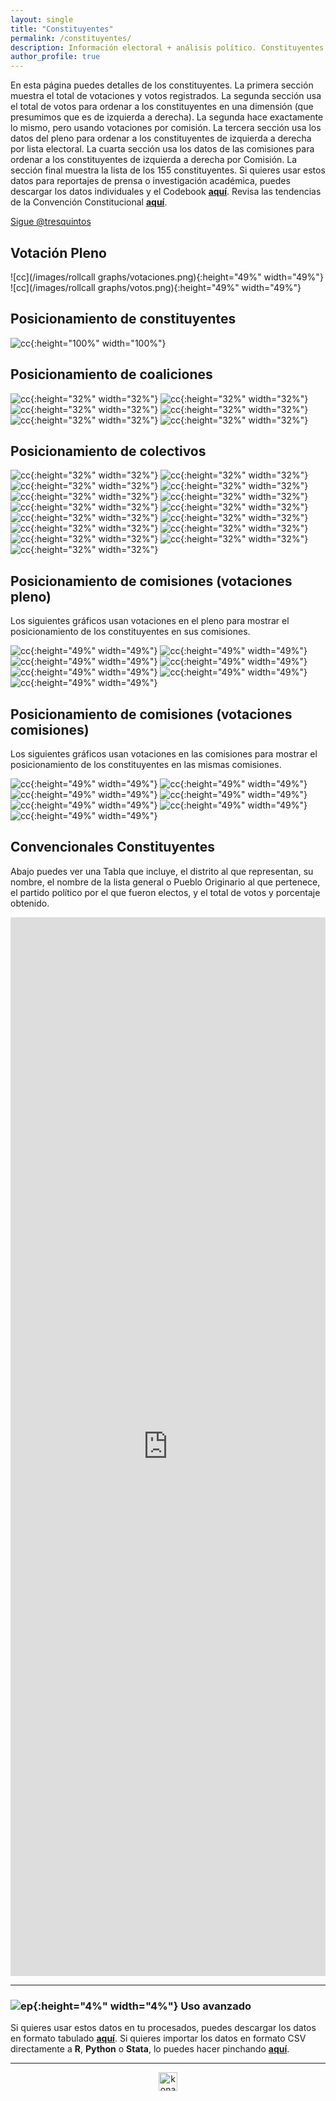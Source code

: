 ```yaml
---
layout: single
title: "Constituyentes"
permalink: /constituyentes/
description: Información electoral + análisis político. Constituyentes.
author_profile: true
---
```


En esta página puedes detalles de los constituyentes. La primera sección muestra el total de votaciones y votos registrados. La segunda sección usa el total de votos para ordenar a los constituyentes en una dimensión (que presumimos que es de izquierda a derecha). La segunda hace exactamente lo mismo, pero usando votaciones por comisión. La tercera sección usa los datos del pleno para ordenar a los constituyentes de izquierda a derecha por lista electoral. La cuarta sección usa los datos de las comisiones para ordenar a los constituyentes de izquierda a derecha por Comisión. La sección final muestra la lista de los 155 constituyentes. Si quieres usar estos datos para reportajes de prensa o investigación académica, puedes descargar los datos individuales y el Codebook [**aquí**](https://tresquintos.cl/datos). Revisa las tendencias de la Convención Constitucional [**aquí**](https://tresquintos.cl/convencion).

<a href="https://twitter.com/tresquintos?ref_src=twsrc%5Etfw" class="twitter-follow-button" data-show-count="false">Sigue @tresquintos</a><script async src="https://platform.twitter.com/widgets.js" charset="utf-8"></script>


## Votación Pleno

![cc](/images/rollcall graphs/votaciones.png){:height="49%" width="49%"} ![cc](/images/rollcall graphs/votos.png){:height="49%" width="49%"}


## Posicionamiento de constituyentes

![cc](/images/posicionamiento/puntos_ideales_nombres.png){:height="100%" width="100%"}


## Posicionamiento de coaliciones

![cc](/images/posicionamiento/puntos_ideales_vamosporchile.png){:height="32%" width="32%"}
![cc](/images/posicionamiento/puntos_ideales_lda.png){:height="32%" width="32%"}
![cc](/images/posicionamiento/puntos_ideales_apruebodignidad.png){:height="32%" width="32%"}
![cc](/images/posicionamiento/puntos_ideales_listadelpueblo.png){:height="32%" width="32%"}
![cc](/images/posicionamiento/puntos_ideales_noneutrales.png){:height="32%" width="32%"}
![cc](/images/posicionamiento/puntos_ideales_pueblosoriginarios.png){:height="32%" width="32%"}


## Posicionamiento de colectivos

![cc](/images/posicionamiento/puntos_ideales_No%20Neutrales.png){:height="32%" width="32%"}
![cc](/images/posicionamiento/puntos_ideales_Pueblo%20Constituyente.png){:height="32%" width="32%"}
![cc](/images/posicionamiento/puntos_ideales_Pueblos%20Indigenas.png){:height="32%" width="32%"}
![cc](/images/posicionamiento/puntos_ideales_Un%20Chile%20Unido.png){:height="32%" width="32%"}
![cc](/images/posicionamiento/puntos_ideales_Unidos%20Por%20Chile.png){:height="32%" width="32%"}
![cc](/images/posicionamiento/puntos_ideales_Mov%20Sociales.png){:height="32%" width="32%"}
![cc](/images/posicionamiento/puntos_ideales_Mixto.png){:height="32%" width="32%"}
![cc](/images/posicionamiento/puntos_ideales_Independiente.png){:height="32%" width="32%"}
![cc](/images/posicionamiento/puntos_ideales_Indep%20+%20RN%20+%20EVO.png){:height="32%" width="32%"}
![cc](/images/posicionamiento/puntos_ideales_Frente%20Amplio%20+.png){:height="32%" width="32%"}
![cc](/images/posicionamiento/puntos_ideales_Coord%20Const%20Plurinacional.png){:height="32%" width="32%"}
![cc](/images/posicionamiento/puntos_ideales_Colectivo%20del%20Apruebo.png){:height="32%" width="32%"}
![cc](/images/posicionamiento/puntos_ideales_Colectivo%20Socialista.png){:height="32%" width="32%"}
![cc](/images/posicionamiento/puntos_ideales_Chile%20Libre.png){:height="32%" width="32%"}![cc](/images/posicionamiento/puntos_ideales_Chile%20Digno.png){:height="32%" width="32%"}



## Posicionamiento de comisiones (votaciones pleno)

Los siguientes gráficos usan votaciones en el pleno para mostrar el posicionamiento de los constituyentes en sus comisiones.

![cc](/images/posicionamiento/puntos_ideales_1.%20Sistema%20Politico.png){:height="49%" width="49%"}
![cc](/images/posicionamiento/puntos_ideales_2.%20Principios%20Fundamentales.png){:height="49%" width="49%"}
![cc](/images/posicionamiento/puntos_ideales_3.%20Forma%20de%20Estado.png){:height="49%" width="49%"}
![cc](/images/posicionamiento/puntos_ideales_4.%20Derechos%20Fundamentales.png){:height="49%" width="49%"}
![cc](/images/posicionamiento/puntos_ideales_5.%20Medio%20Ambiente.png){:height="49%" width="49%"}
![cc](/images/posicionamiento/puntos_ideales_6.%20Sistema%20de%20Justicia.png){:height="49%" width="49%"}
![cc](/images/posicionamiento/puntos_ideales_7.%20Sistemas%20de%20Conocimientos.png){:height="49%" width="49%"}

## Posicionamiento de comisiones (votaciones comisiones)

Los siguientes gráficos usan votaciones en las comisiones para mostrar el posicionamiento de los constituyentes en las mismas comisiones.

![cc](/images/posicionamiento/puntos_ideales_comision1.png){:height="49%" width="49%"}
![cc](/images/posicionamiento/puntos_ideales_comision2.png){:height="49%" width="49%"}
![cc](/images/posicionamiento/puntos_ideales_comision3.png){:height="49%" width="49%"}
![cc](/images/posicionamiento/puntos_ideales_comision4.png){:height="49%" width="49%"}
![cc](/images/posicionamiento/puntos_ideales_comision5.png){:height="49%" width="49%"}
![cc](/images/posicionamiento/puntos_ideales_comision6.png){:height="49%" width="49%"}
![cc](/images/posicionamiento/puntos_ideales_comision7.png){:height="49%" width="49%"}


## Convencionales Constituyentes

Abajo puedes ver una Tabla que incluye, el distrito al que representan, su nombre, el nombre de la lista general o Pueblo Originario al que pertenece, el partido político por el que fueron electos, y el total de votos y porcentaje obtenido.

<iframe title="convencionales" aria-label="table" id="datawrapper-chart-0Rr0P" src="https://datawrapper.dwcdn.net/0Rr0P/1/" scrolling="no" frameborder="0" style="width: 0; min-width: 100% !important; border: none;" height="1694"></iframe><script type="text/javascript">!function(){"use strict";window.addEventListener("message",(function(e){if(void 0!==e.data["datawrapper-height"]){var t=document.querySelectorAll("iframe");for(var a in e.data["datawrapper-height"])for(var r=0;r<t.length;r++){if(t[r].contentWindow===e.source)t[r].style.height=e.data["datawrapper-height"][a]+"px"}}}))}();
</script>

---

### ![ep](/images/pc.png){:height="4%" width="4%"} Uso avanzado

Si quieres usar estos datos en tu procesados, puedes descargar los datos en formato tabulado [**aquí**](https://dataverse.harvard.edu/dataset.xhtml?persistentId=doi:10.7910/DVN/JLTSRL). Si quieres importar los datos en formato CSV directamente a **R**, **Python** o **Stata**, lo puedes hacer pinchando [**aquí**](https://raw.githubusercontent.com/tresquintos/legislativo/main/votaci%C3%B3n%20particular.csv).


---

<!-- Favicon -->
<link rel="apple-touch-icon" sizes="180x180" href="/apple-touch-icon.png">
<link rel="icon" type="image/png" sizes="32x32" href="/favicon-32x32.png">
<link rel="icon" type="image/png" sizes="16x16" href="/favicon-16x16.png">
<link rel="manifest" href="/site.webmanifest">
<link rel="mask-icon" href="/safari-pinned-tab.svg" color="#5bbad5">
<meta name="msapplication-TileColor" content="#b91d47">
<meta name="theme-color" content="#ffffff">

<!-- NES -->
<style>
.aligncenter {
    text-align: center;
}
</style>
<p class="aligncenter">
    <img src="/images/nes.png" width="30" height="30" alt="konami" />
</p>


<!-- Popup -->
<script src="/sweetalerts2/dist/sweetalert2.all.min.js"></script>

<script type="text/javascript">

setTimeout(function(){Swal.fire({
  title: '¡Apoya a Tresquintos!',
  text: 'Ayúdanos a mantener el sitio activo e independiente',
  footer: '<a href="https://tresquintos.us15.list-manage.com/subscribe/post?u=3a6f5773bbbc78ea5a0003f67&id=8c164eff0f">Suscríbete al Newsletter Aquí</a>',
  imageUrl: '/images/pc.png',
  imageWidth: 80,
  imageHeight: 80,
  imageAlt: 'Custom image',
  timer: 45000,
  timerProgressBar: true,
  width: 500,
  showCloseButton: true,
  showDenyButton: true,
  showCancelButton: false,
  confirmButtonText: `Una Vez`,
  denyButtonText: `Mensual`,
  cancelButtonText: `No por ahora`,
  }).then((result) => {
  if (result.isConfirmed) {
    window.open("https://tresquintos.cl/donaciones/")
  } else if (result.isDenied) {
    window.open("https://tresquintos.cl/donaciones/")
  }
  })
  },15000);
</script>

